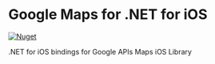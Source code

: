 # Google Maps for .NET for iOS

[![Nuget](https://img.shields.io/nuget/v/Net.Google.iOS.Maps)](https://www.nuget.org/packages/Net.Google.iOS.Maps)

.NET for iOS bindings for Google APIs Maps iOS Library
